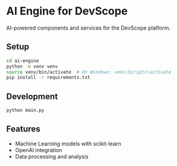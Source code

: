# AI Engine for DevScope

AI-powered components and services for the DevScope platform.

## Setup

```bash
cd ai-engine
python -m venv venv
source venv/bin/activate  # On Windows: venv\Scripts\activate
pip install -r requirements.txt
```

## Development

```bash
python main.py
```

## Features

- Machine Learning models with scikit-learn
- OpenAI integration
- Data processing and analysis
